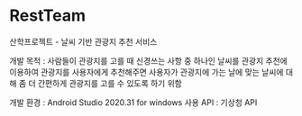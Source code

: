 # RestTeam
산학프로젝트 - 날씨 기반 관광지 추천 서비스

개발 목적 : 사람들이 관광지를 고를 때 신경쓰는 사항 중 하나인 날씨를 관광지 추천에 이용하여 관광지를 사용자에게 추천해주면 사용자가 관광지에 가는 날에 맞는 날씨에 대해 좀 더 간편하게 관광지를 고를 수 있도록 하기 위함

개발 환경 : Android Studio 2020.31 for windows
사용 API : 기상청 API
